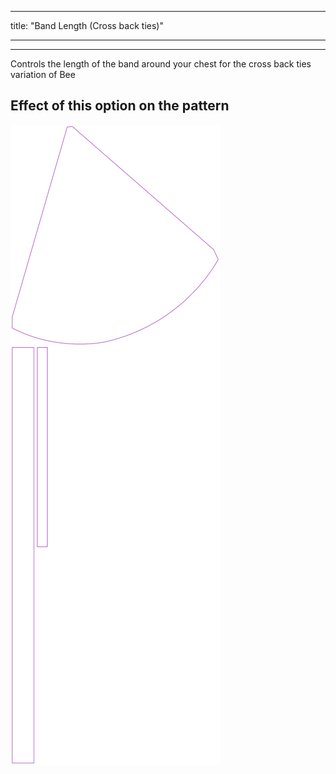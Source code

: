 ***

title: "Band Length (Cross back ties)"

***

***

Controls the length of the band around your chest for the cross back ties variation of Bee

## Effect of this option on the pattern

![This image shows the effect of this option by superimposing several variants that have a different value for this option](bee_bandlength_sample.svg "Effect of this option on the pattern")
